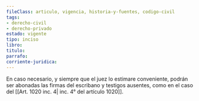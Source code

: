 ```yaml
---
fileClass: articulo, vigencia, historia-y-fuentes, codigo-civil
tags:
- derecho-civil
- derecho-privado
estado: vigente
tipo: inciso
libro:
titulo:
parrafo:
corriente-juridica:
---
```

En caso necesario, y siempre que el juez lo estimare conveniente, podrán ser abonadas las firmas del escribano y testigos ausentes, como en el caso del [[Art. 1020 inc. 4| inc. 4° del artículo 1020]].